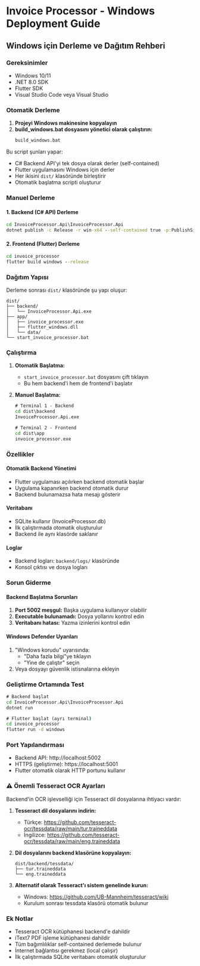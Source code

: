 # Invoice Processor - Windows Deployment Guide

## Windows için Derleme ve Dağıtım Rehberi

### Gereksinimler
- Windows 10/11
- .NET 8.0 SDK
- Flutter SDK
- Visual Studio Code veya Visual Studio

### Otomatik Derleme

1. **Projeyi Windows makinesine kopyalayın**
2. **build_windows.bat dosyasını yönetici olarak çalıştırın:**
   ```cmd
   build_windows.bat
   ```

Bu script şunları yapar:
- C# Backend API'yi tek dosya olarak derler (self-contained)
- Flutter uygulamasını Windows için derler
- Her ikisini `dist/` klasöründe birleştirir
- Otomatik başlatma scripti oluşturur

### Manuel Derleme

#### 1. Backend (C# API) Derleme
```cmd
cd InvoiceProcessor.Api\InvoiceProcessor.Api
dotnet publish -c Release -r win-x64 --self-contained true -p:PublishSingleFile=true -p:IncludeNativeLibrariesForSelfExtract=true -o dist\backend
```

#### 2. Frontend (Flutter) Derleme
```cmd
cd invoice_processor
flutter build windows --release
```

### Dağıtım Yapısı

Derleme sonrası `dist/` klasöründe şu yapı oluşur:

```
dist/
├── backend/
│   └── InvoiceProcessor.Api.exe
├── app/
│   ├── invoice_processor.exe
│   ├── flutter_windows.dll
│   └── data/
└── start_invoice_processor.bat
```

### Çalıştırma

1. **Otomatik Başlatma:**
   - `start_invoice_processor.bat` dosyasını çift tıklayın
   - Bu hem backend'i hem de frontend'i başlatır

2. **Manuel Başlatma:**
   ```cmd
   # Terminal 1 - Backend
   cd dist\backend
   InvoiceProcessor.Api.exe
   
   # Terminal 2 - Frontend
   cd dist\app
   invoice_processor.exe
   ```

### Özellikler

#### Otomatik Backend Yönetimi
- Flutter uygulaması açılırken backend otomatik başlar
- Uygulama kapanırken backend otomatik durur
- Backend bulunamazsa hata mesajı gösterir

#### Veritabanı
- SQLite kullanır (InvoiceProcessor.db)
- İlk çalıştırmada otomatik oluşturulur
- Backend ile aynı klasörde saklanır

#### Loglar
- Backend logları: `backend/logs/` klasöründe
- Konsol çıktısı ve dosya logları

### Sorun Giderme

#### Backend Başlatma Sorunları
1. **Port 5002 meşgul:** Başka uygulama kullanıyor olabilir
2. **Executable bulunamadı:** Dosya yollarını kontrol edin
3. **Veritabanı hatası:** Yazma izinlerini kontrol edin

#### Windows Defender Uyarıları
1. "Windows korudu" uyarısında:
   - "Daha fazla bilgi"ye tıklayın
   - "Yine de çalıştır" seçin
2. Veya dosyayı güvenlik istisnalarına ekleyin

### Geliştirme Ortamında Test

```cmd
# Backend başlat
cd InvoiceProcessor.Api\InvoiceProcessor.Api
dotnet run

# Flutter başlat (ayrı terminal)
cd invoice_processor
flutter run -d windows
```

### Port Yapılandırması

- Backend API: http://localhost:5002
- HTTPS (geliştirme): https://localhost:5001
- Flutter otomatik olarak HTTP portunu kullanır

### ⚠️ Önemli Tesseract OCR Ayarları

Backend'in OCR işlevselliği için Tesseract dil dosyalarına ihtiyacı vardır:

1. **Tesseract dil dosyalarını indirin:**
   - Türkçe: https://github.com/tesseract-ocr/tessdata/raw/main/tur.traineddata
   - İngilizce: https://github.com/tesseract-ocr/tessdata/raw/main/eng.traineddata

2. **Dil dosyalarını backend klasörüne kopyalayın:**
   ```
   dist/backend/tessdata/
   ├── tur.traineddata
   └── eng.traineddata
   ```

3. **Alternatif olarak Tesseract'ı sistem genelinde kurun:**
   - Windows: https://github.com/UB-Mannheim/tesseract/wiki
   - Kurulum sonrası tessdata klasörü otomatik bulunur

### Ek Notlar

- Tesseract OCR kütüphanesi backend'e dahildir
- iText7 PDF işleme kütüphanesi dahildir
- Tüm bağımlılıklar self-contained derlemede bulunur
- İnternet bağlantısı gerekmez (local çalışır)
- İlk çalıştırmada SQLite veritabanı otomatik oluşturulur